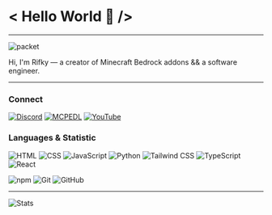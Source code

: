 # < Hello World 👋 />
---

![packet](https://github.com/nperma/Example_Script/assets/129764133/f52f772f-8a9d-4a6d-a14e-c5045b2d74e3)

Hi, I'm Rifky — a creator of Minecraft Bedrock addons && a software engineer.

---

### Connect

[![Discord](https://img.shields.io/badge/Discord-000000?style=for-the-badge&logo=discord&logoColor=white)](https://discord.com/invite/Kc7ujQqU)
[![MCPEDL](https://img.shields.io/badge/MCPEDL-000000?style=for-the-badge&logo=minecraft&logoColor=white)](https://mcpedl.com/user/shenzy_/)
[![YouTube](https://img.shields.io/badge/YouTube-000000?style=for-the-badge&logo=youtube&logoColor=white)](https://www.youtube.com/@shenzymc)

### Languages & Statistic

![HTML](https://img.shields.io/badge/HTML-333?style=for-the-badge&logo=html5&logoColor=white)
![CSS](https://img.shields.io/badge/CSS-333?style=for-the-badge&logo=css3&logoColor=white)
![JavaScript](https://img.shields.io/badge/JavaScript-333?style=for-the-badge&logo=javascript&logoColor=white)
![Python](https://img.shields.io/badge/Python-333?style=for-the-badge&logo=python&logoColor=white)
![Tailwind CSS](https://img.shields.io/badge/Tailwind_CSS-333?style=for-the-badge&logo=tailwind-css&logoColor=white)
![TypeScript](https://img.shields.io/badge/TypeScript-333?style=for-the-badge&logo=typescript&logoColor=white)
![React](https://img.shields.io/badge/React-333?style=for-the-badge&logo=react&logoColor=white)

![npm](https://img.shields.io/badge/npm-333?style=for-the-badge&logo=npm&logoColor=white)
![Git](https://img.shields.io/badge/Git-333?style=for-the-badge&logo=git&logoColor=white)
![GitHub](https://img.shields.io/badge/GitHub-333?style=for-the-badge&logo=github&logoColor=white)

---

![Stats](https://github-readme-stats.vercel.app/api?username=rifkyap&theme=transparent)